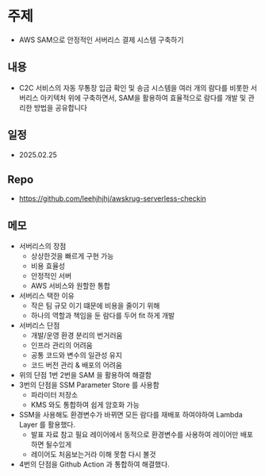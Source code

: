 # 주제
- AWS SAM으로 안정적인 서버리스 결제 시스템 구축하기

## 내용
- C2C 서비스의 자동 무통장 입금 확인 및 송금 시스템을 여러 개의 람다를 비롯한 서버리스 아키텍처 위에 구축하면서, SAM을 활용하여 효율적으로 람다를 개발 및 관리한 방법을 공유합니다

## 일정
- 2025.02.25

## Repo
- https://github.com/leehjhjhj/awskrug-serverless-checkin

## 메모
- 서버리스의 장점
  - 상상한것을 빠르게 구현 가능
  - 비용 효율성
  - 안정적인 서버
  - AWS 서비스와 원할한 통합
- 서버리스 택한 이유
  - 작은 팀 규모 이기 떄문에 비용을 줄이기 위해
  - 하나의 역할과 책임을 둔 람다를 두어 fit 하게 개발
- 서버리스 단점
  - 개발/운영 환경 분리의 번거러움
  - 인프라 관리의 어려움
  - 공통 코드와 변수의 일관성 유지
  - 코드 버전 관리 & 배포의 어려움
- 위의 단점 1번 2번을 SAM 을 활용하여 해결함
- 3번의 단점을 SSM Parameter Store 를 사용함
  - 파라미터 저장소
  - KMS 와도 통합하여 쉽게 암호화 가능
- SSM을 사용해도 환경변수가 바뀌면 모든 람다를 재배포 하여야하여 Lambda Layer 를 활용했다.
  - 발표 자료 참고 필요 레이어에서 동적으로 환경변수를 사용하여 레이어만 배포하면 될수있게
  - 레이어도 처음보는거라 이해 못함 다시 볼것
- 4번의 단점을 Github Action 과 통합하여 해결했다.

